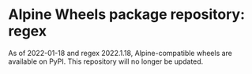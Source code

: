 # Alpine Wheels package repository: regex

As of 2022-01-18 and regex 2022.1.18, Alpine-compatible wheels are available on PyPI. This repository will no longer be updated.
